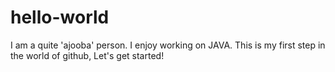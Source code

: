 # hello-world
I am a quite 'ajooba' person.
I enjoy working on JAVA.
This is my first step in the world of github,
Let's get started!
